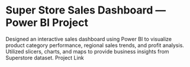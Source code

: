 # Super Store Sales Dashboard — Power BI Project
Designed an interactive sales dashboard using Power BI to visualize product category performance, regional sales trends, and profit analysis. Utilized slicers, charts, and maps to provide business insights from Superstore dataset. Project Link
